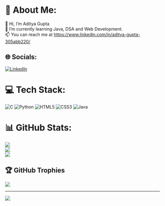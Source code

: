# 💫 About Me:
👋 Hi, I’m Aditya Gupta<br>🌱 I’m currently learning Java, DSA and Web Development.<br>📫 You can reach me at https://www.linkedin.com/in/aditya-gupta-305abb220/


## 🌐 Socials:
[![LinkedIn](https://img.shields.io/badge/LinkedIn-%230077B5.svg?logo=linkedin&logoColor=white)](https://linkedin.com/in/https://www.linkedin.com/in/aditya-gupta-305abb220/) 

# 💻 Tech Stack:
![C](https://img.shields.io/badge/c-%2300599C.svg?style=for-the-badge&logo=c&logoColor=white) ![Python](https://img.shields.io/badge/python-3670A0?style=for-the-badge&logo=python&logoColor=ffdd54) ![HTML5](https://img.shields.io/badge/html5-%23E34F26.svg?style=for-the-badge&logo=html5&logoColor=white) ![CSS3](https://img.shields.io/badge/css3-%231572B6.svg?style=for-the-badge&logo=css3&logoColor=white) ![Java](https://img.shields.io/badge/java-%23ED8B00.svg?style=for-the-badge&logo=java&logoColor=white)
# 📊 GitHub Stats:
![](https://github-readme-stats.vercel.app/api?username=Aditya1424&theme=prussian&hide_border=false&include_all_commits=true&count_private=true)<br/>
![](https://github-readme-streak-stats.herokuapp.com/?user=Aditya1424&theme=prussian&hide_border=false)<br/>
![](https://github-readme-stats.vercel.app/api/top-langs/?username=Aditya1424&theme=prussian&hide_border=false&include_all_commits=true&count_private=true&layout=compact)

## 🏆 GitHub Trophies
![](https://github-profile-trophy.vercel.app/?username=Aditya1424&theme=radical&no-frame=false&no-bg=false&margin-w=4)

---
[![](https://visitcount.itsvg.in/api?id=Aditya1424&icon=0&color=0)](https://visitcount.itsvg.in)

<!-- Proudly created with GPRM ( https://gprm.itsvg.in ) -->
